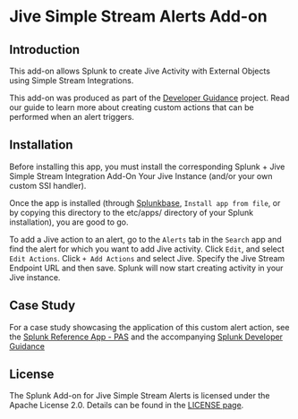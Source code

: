 # Jive Simple Stream Alerts Add-on

## Introduction

This add-on allows Splunk to create Jive Activity with External Objects using Simple Stream Integrations.

This add-on was produced as part of the
[Developer Guidance](http://dev.splunk.com/goto/alerting) project. Read our
guide to learn more about creating custom actions that can be performed when an
alert triggers.

## Installation

Before installing this app, you must install the corresponding Splunk + Jive Simple Stream Integration Add-On Your Jive Instance (and/or your own custom SSI handler).  

Once the app is installed (through [Splunkbase](https://splunkbase.splunk.com),
`Install app from file`, or by copying this directory to the etc/apps/ directory
of your Splunk installation), you are good to go.

To add a Jive action to an alert, go to the `Alerts` tab in the `Search` app and
find the alert for which you want to add Jive activity.  Click `Edit`, and select
`Edit Actions`. Click `+ Add Actions` and select Jive.  Specify the Jive Stream
Endpoint URL and then save.  Splunk will now start creating activity in your Jive instance.

## Case Study
For a case study showcasing the application of this custom alert action, see the [Splunk Reference App - PAS](https://github.com/splunk/splunk-ref-pas-code) and the accompanying [Splunk Developer Guidance](http://dev.splunk.com/goto/devguide)

## License
The Splunk Add-on for Jive Simple Stream Alerts is licensed under the Apache License 2.0. Details can be found in the [LICENSE page](http://www.apache.org/licenses/LICENSE-2.0).
